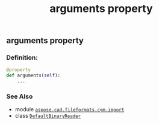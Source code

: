 ﻿---
title: arguments property
second_title: Aspose.CAD for Python via .NET API References
description: 
type: docs
weight: 330
url: /python-net/aspose.cad.fileformats.cgm.import/defaultbinaryreader/arguments/
is_root: false
---

## arguments property

### Definition:
```python
@property
def arguments(self):
    ...
```

### See Also
* module [`aspose.cad.fileformats.cgm.import`](../../)
* class [`DefaultBinaryReader`](/cad/python-net/aspose.cad.fileformats.cgm.import/defaultbinaryreader)
